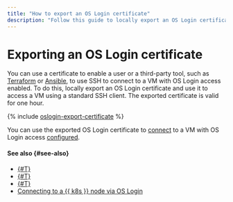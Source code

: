 ```yaml
---
title: "How to export an OS Login certificate"
description: "Follow this guide to locally export an OS Login certificate so it can be used to connect over SSH to VMs with OS Login access configured."
---
```


# Exporting an OS Login certificate

You can use a certificate to enable a user or a third-party tool, such as [Terraform](https://www.terraform.io/) or [Ansible](https://www.ansible.com/), to use SSH to connect to a VM with OS Login access enabled. To do this, locally export an OS Login certificate and use it to access a VM using a standard SSH client. The exported certificate is valid for one hour.

{% include [oslogin-export-certificate](../../../_includes/compute/oslogin-export-certificate.md) %}

You can use the exported OS Login certificate to [connect](./os-login.md#connect-via-exported-certificate) to a VM with OS Login access [configured](../vm-control/vm-update.md#enable-oslogin-access).

#### See also {#see-also}

* [{#T}](../../../organization/operations/os-login-access.md)
* [{#T}](../../../organization/operations/add-ssh.md)
* [{#T}](./os-login.md)
* [Connecting to a {{ k8s }} node via OS Login](../../../managed-kubernetes/operations/node-connect-oslogin.md)